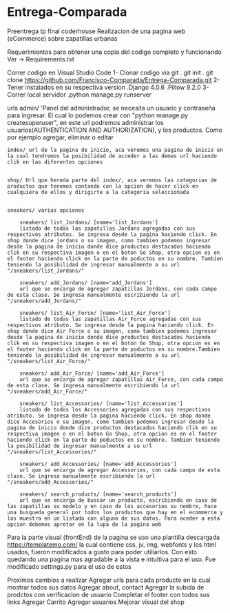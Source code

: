# Entrega-Comparada
Preentrega tp final coderhouse
 Realizacion de una pagina web (eCommerce) sobre zapatillas urbanas 

Requerimientos para obtener una copia del codigo completo y funcionando 
    Ver -> Requirements.txt

Correr codigo en Visual Studio Code 
    1- Clonar codigo via git
        . git init
        . git clone https://github.com/Francisco-Comparada/Entrega-Comparada.git
    2- Tener instalados en su respectiva version
        .Django       4.0.6
        .Pillow       9.2.0
    3- Correr local servidor 
        .python manage.py runserver    

urls
    admin/ 'Panel del administrador, se necesita un usuario y contraseña para ingresar. El cual lo podemos crear con "python manage.py createsuperuser", en este url podremos administrar los usuarios(AUTHENTICATION AND AUTHORIZATION),
    y los productos. Como por ejemplo agregar, eliminar o editar

    index/ url de la pagina de inicio, aca veremos una pagina de inicio en la cual tendremos la posibilidad de acceder a las demas url haciendo clik en las diferentes opciones 


    shop/ Url que hereda parte del index/, aca veremos las categorias de productos que tenemos contando con la opcion de hacer click en cualquiera de ellos y dirigirte a la categoria seleccionada 


    sneakers/ varias opciones 

        sneakers/ list_Jordans/ [name='list_Jordans'] 
        listado de todas las zapatillas Jordans agregadas con sus respectivos atributos. Se ingresa desde la pagina haciendo click. En shop donde dice jordans o su imagen, como tambien podemos ingresar desde la pagina de inicio donde dice productos destacados haciendo clik en su respectiva imagen o en el boton Go Shop, otra opcion es en el footer haciendo click en la parte de poductos en su nombre. Tambien teniendo la posibilidad de ingresar manualmente a su url "/sneakers/list_Jordans/"

        sneakers/ add_Jordans/ [name='add_Jordans'] 
        url que se encarga de agregar zapatillas Jordans, con cada campo de esta clase. Se ingresa manualmente escribiendo la url  "/sneakers/add_Jordans/"

        sneakers/ list_Air_Force/ [name='list_Air_Force']
        listado de todas las zapatillas Air_Force agregadas con sus respectivos atributo. Se ingresa desde la pagina haciendo click. En shop donde dice Air Force o su imagen, como tambien podemos ingresar desde la pagina de inicio donde dice productos destacados haciendo clik en su respectiva imagen o en el boton Go Shop, otra opcion es en el footer haciendo click en la parte de poductos en su nombre.Tambien teniendo la posibilidad de ingresar manualmente a su url "/sneakers/list_Air_Force/"

        sneakers/ add_Air_Force/ [name='add_Air_Force']
        url que se encarga de agregar zapatillas Air_Force, con cada campo de esta clase. Se ingresa manualmente escribiendo la url  "/sneakers/add_Air_Force/"

        sneakers/ list_Accessories/ [name='list_Accessories']
        listado de todos los Accessories agregadas con sus respectivos atributo. Se ingresa desde la pagina haciendo click. En shop donde dice Accesorios o su imagen, como tambien podemos ingresar desde la pagina de inicio donde dice productos destacados haciendo clik en su respectiva imagen o en el boton Go Shop, otra opcion es en el footer haciendo click en la parte de poductos en su nombre. Tambien teniendo la posibilidad de ingresar manualmente a su url "/sneakers/list_Accessories/"

        sneakers/ add_Accessories/ [name='add_Accessories']
        url que se encarga de agregar Accessories, con cada campo de esta clase. Se ingresa manualmente escribiendo la url  "/sneakers/add_Accessories/"
        
        sneakers/ search_products/ [name='search_products']
        url que se encarga de buscar un producto, escribiendo en caso de las zapatillas su modelo y en caso de los accesorios su nombre, hace una busqueda general por todos los productos que hay en el ecommerce y los muestra en un listado con alguno de sus datos. Para aceder a esta opcion debemos apretar en la lupa de la pagina web 


Para la parte visual (frontEnd) de la pagina se uso una plantilla descargada https://templatemo.com/ la cual contiene css, jv, img, webfonts y los html usados, fueron modificados a gusto para poder utiliarlos. Con esto quedando una pagina mas agradable a la vista e intuitiva para el uso. Fue modificado settings.py para el uso de estos 

Proximos cambios a realizar 
 Agregar urls para cada producto en la cual mostrar todos sus datos 
 Agregar about, contact
 Agregar la subida de prodctos con verificacion de usuario 
 Completar el footer con todos sus links 
 Agregar Carrito 
 Agregar usuarios 
 Mejorar visual del shop 
 





